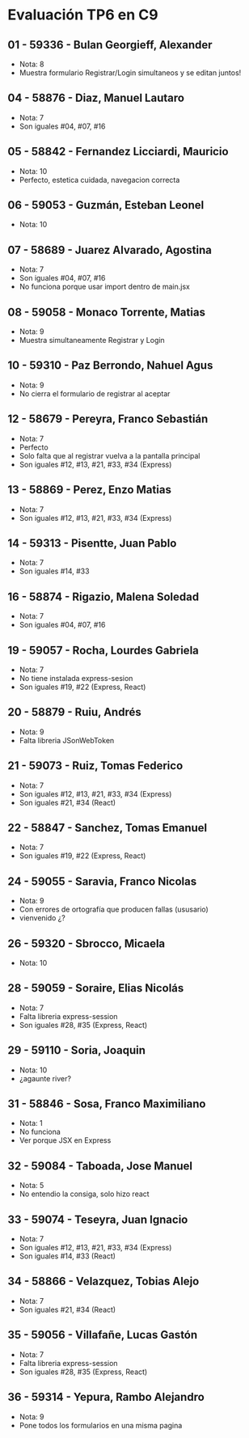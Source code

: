 # Evaluación TP6 en C9

## 01 - 59336 - Bulan Georgieff, Alexander
- Nota: 8
- Muestra formulario Registrar/Login simultaneos y se editan juntos!

## 04 - 58876 - Diaz, Manuel Lautaro
- Nota: 7
- Son iguales #04, #07, #16

## 05 - 58842 - Fernandez Licciardi, Mauricio
- Nota: 10
- Perfecto, estetica cuidada, navegacion correcta

## 06 - 59053 - Guzmán, Esteban Leonel
- Nota: 10

## 07 - 58689 - Juarez Alvarado, Agostina
- Nota: 7
- Son iguales #04, #07, #16
- No funciona porque usar import dentro de main.jsx

## 08 - 59058 - Monaco Torrente, Matias
- Nota: 9
- Muestra simultaneamente Registrar y Login

## 10 - 59310 - Paz Berrondo, Nahuel Agus
- Nota: 9
- No cierra el formulario de registrar al aceptar

## 12 - 58679 - Pereyra, Franco Sebastián
- Nota: 7
- Perfecto
- Solo falta que al registrar vuelva a la pantalla principal
- Son iguales #12, #13, #21, #33, #34 (Express)

## 13 - 58869 - Perez, Enzo Matias
- Nota: 7
- Son iguales #12, #13, #21, #33, #34 (Express)

## 14 - 59313 - Pisentte, Juan Pablo
- Nota: 7
- Son iguales #14, #33

## 16 - 58874 - Rigazio, Malena Soledad
- Nota: 7
- Son iguales #04, #07, #16

## 19 - 59057 - Rocha, Lourdes Gabriela
- Nota: 7
- No tiene instalada express-sesion
- Son iguales #19, #22 (Express, React)

## 20 - 58879 - Ruiu, Andrés
- Nota: 9
- Falta libreria JSonWebToken

## 21 - 59073 - Ruiz, Tomas Federico
- Nota: 7
- Son iguales #12, #13, #21, #33, #34 (Express)
- Son iguales #21, #34 (React)

## 22 - 58847 - Sanchez, Tomas Emanuel
- Nota: 7
- Son iguales #19, #22 (Express, React)

## 24 - 59055 - Saravia, Franco Nicolas
- Nota: 9
- Con errores de ortografía que producen fallas (ususario)
- vienvenido ¿?

## 26 - 59320 - Sbrocco, Micaela
- Nota: 10

## 28 - 59059 - Soraire, Elias Nicolás
- Nota: 7
- Falta libreria express-session
- Son iguales #28, #35 (Express, React)

## 29 - 59110 - Soria, Joaquin
- Nota: 10
- ¿agaunte river?

## 31 - 58846 - Sosa, Franco Maximiliano
- Nota: 1
- No funciona
- Ver porque JSX en Express

## 32 - 59084 - Taboada, Jose Manuel
- Nota: 5
- No entendio la consiga, solo hizo react

## 33 - 59074 - Teseyra, Juan Ignacio
- Nota: 7
- Son iguales #12, #13, #21, #33, #34 (Express)
- Son iguales #14, #33 (React)

## 34 - 58866 - Velazquez, Tobias Alejo
- Nota: 7
- Son iguales #21, #34 (React)

## 35 - 59056 - Villafañe, Lucas Gastón
- Nota: 7
- Falta libreria express-session
- Son iguales #28, #35 (Express, React)

## 36 - 59314 - Yepura, Rambo Alejandro
- Nota: 9
- Pone todos los formularios en una misma pagina
